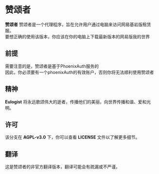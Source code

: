 # 赞颂者
**赞颂者** 赞颂者是一个代理程序，旨在允许用户通过电脑来访问网易基岩版租赁服。<br/>
要想正确的使用该版本，你应该在你的电脑上下载最新版本的网易版我的世界

## 前提
需要注意的是，赞颂者是基于PhoenixAuth服务的<br/>
因此，你必须要有一个phoenixAuth的有效账户，否则你将无法顺利使用赞颂者

## 精神
**Eulogist** 将永远歌颂伟大的逝者，传播他们的美丽，向世界传播和谐、爱和光明。

## 许可
该分支在 **AGPL-v3.0** 下，你可以查看 **LICENSE** 文件以了解更多细节。<br/>

## 翻译
这是赞颂者的非官方翻译版本，翻译可能会有疏漏或不严谨。